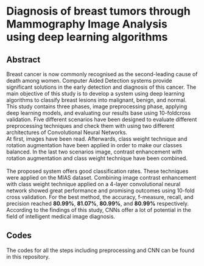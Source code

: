 # Diagnosis of breast tumors through Mammography Image Analysis using deep learning algorithms
## Abstract
Breast cancer is now commonly recognised as the second-leading cause of death among women. Computer Aided Detection systems provide significant solutions in the early detection and diagnosis of this cancer. The main objective of this study is to develop a system using deep learning algorithms to classify breast lesions into malignant, benign, and normal. This study contains three phases, image preprocessing phase, applying deep learning models, and evaluating our results base using 10-foldcross validation. Five different scenarios have been designed to evaluate different preprocessing techniques and check them with using two different architectures of Convolutional Neural Networks. <br>At first, images have been read. Afterwards, class weight technique and rotation augmentation have been applied in order to make our classes balanced. In the last two scenarios image, contrast enhancement with rotation augmentation and class weight technique have been combined.
<br><br>The proposed system offers good classification rates. These techniques were applied on the MIAS dataset. Combining image contrast enhancement with class weight technique applied on a 4-layer convolutional neural network showed great performance and promising outcomes using 10-fold cross validation. For the best method, the accuracy, f-measure, recall, and precision reached **80.99%**, **81.07%**, **80.99%**, and **80.99%** respectively. <br>According to the findings of this study, CNNs offer a lot of potential in the field of intelligent medical image diagnosis.<br> 

## Codes
The codes for all the steps including preprocessing and CNN can be found in this repository.
